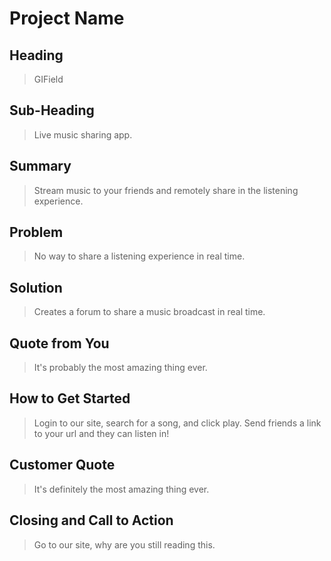 # Project Name #

<!-- 
> This material was originally posted [here](http://www.quora.com/What-is-Amazons-approach-to-product-development-and-product-management). It is reproduced here for posterities sake.

There is an approach called "working backwards" that is widely used at Amazon. They work backwards from the customer, rather than starting with an idea for a product and trying to bolt customers onto it. While working backwards can be applied to any specific product decision, using this approach is especially important when developing new products or features.

For new initiatives a product manager typically starts by writing an internal press release announcing the finished product. The target audience for the press release is the new/updated product's customers, which can be retail customers or internal users of a tool or technology. Internal press releases are centered around the customer problem, how current solutions (internal or external) fail, and how the new product will blow away existing solutions.

If the benefits listed don't sound very interesting or exciting to customers, then perhaps they're not (and shouldn't be built). Instead, the product manager should keep iterating on the press release until they've come up with benefits that actually sound like benefits. Iterating on a press release is a lot less expensive than iterating on the product itself (and quicker!).

If the press release is more than a page and a half, it is probably too long. Keep it simple. 3-4 sentences for most paragraphs. Cut out the fat. Don't make it into a spec. You can accompany the press release with a FAQ that answers all of the other business or execution questions so the press release can stay focused on what the customer gets. My rule of thumb is that if the press release is hard to write, then the product is probably going to suck. Keep working at it until the outline for each paragraph flows. 

Oh, and I also like to write press-releases in what I call "Oprah-speak" for mainstream consumer products. Imagine you're sitting on Oprah's couch and have just explained the product to her, and then you listen as she explains it to her audience. That's "Oprah-speak", not "Geek-speak".

Once the project moves into development, the press release can be used as a touchstone; a guiding light. The product team can ask themselves, "Are we building what is in the press release?" If they find they're spending time building things that aren't in the press release (overbuilding), they need to ask themselves why. This keeps product development focused on achieving the customer benefits and not building extraneous stuff that takes longer to build, takes resources to maintain, and doesn't provide real customer benefit (at least not enough to warrant inclusion in the press release).
 -->
 
## Heading ##
<!--   > Name the product in a way the reader (i.e. your target customers) will understand. -->
 >  GIField


## Sub-Heading ##
<!--   > Describe who the market for the product is and what benefit they get. One sentence only underneath the title. -->
 >  Live music sharing app.


## Summary ##
<!--   > Give a summary of the product and the benefit. Assume the reader will not read anything else so make this paragraph good. -->
 >  Stream music to your friends and remotely share in the listening experience.


## Problem ##
<!--   > Describe the problem your product solves. -->
 >  No way to share a listening experience in real time.


## Solution ##
<!--   > Describe how your product elegantly solves the problem. -->
 >  Creates a forum to share a music broadcast in real time.


## Quote from You ##
<!--   > A quote from a spokesperson in your company.
 -->
 > It's probably the most amazing thing ever.



## How to Get Started ##
<!--   > Describe how easy it is to get started. -->
 >  Login to our site, search for a song, and click play. Send friends a link to your url and they can listen in!


## Customer Quote ##
<!--   > Provide a quote from a hypothetical customer that describes how they experienced the benefit. -->
 >  It's definitely the most amazing thing ever.


## Closing and Call to Action ##
<!--   > Wrap it up and give pointers where the reader should go next. -->
 >  Go to our site, why are you still reading this.


